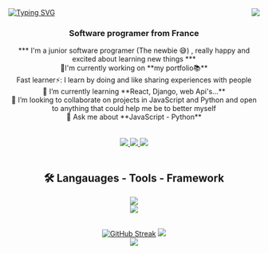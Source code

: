 <img align="right" src="https://visitor-badge.laobi.icu/badge?page_id=Furbanooo.Furbanooo"/>

<a align="center" href="https://git.io/typing-svg">
<img src="https://readme-typing-svg.demolab.com?font=Noto+Serif+Display&weight=700&size=30&pause=1000&color=89D6FA&center=true&vCenter=true&random=false&width=435&lines=Hellow...+..+.%F0%9F%8C%8D%F0%9F%8C%8F%F0%9F%8C%8E;I'm+Furb++%F0%9F%99%8B%F0%9F%8F%BE%E2%80%8D%E2%99%82%EF%B8%8F%F0%9F%AB%A1;Nice+To+Meet+You+...+..+.+." alt="Typing SVG" />
</a>

<h3 align="center">Software programer from France</h3>
<div align="center">
  *** I'm a junior software programer (The newbie 😅) , really happy and excited about learning new things *** <br>
  🔭I'm currently working on **my portfolio📚** <br>
  Fast learner⚡: I learn by doing and like sharing experiences with people <br>
  🌱 I’m currently learning **React, Django, web Api's...** <br>
  👯 I’m looking to collaborate on projects in JavaScript and Python and open to anything that could help me be to better myself <br> 
  💬 Ask me about **JavaScript - Python**
</div>

<br>
<br>

<div align="center">
  <a href="mailto:furbandgbaguidi@gmail.com">
    <img src="https://img.shields.io/badge/Gmail-D14836?style=for-the-badge&logo=gmail&logoColor=white"/>
  </a>
 
  <a href="https://www.linkedin.com/in/furband-gbaguidi-/">
    <img src="https://img.shields.io/badge/LinkedIn-0077B5?style=for-the-badge&logo=linkedin&logoColor=white"/>
  </a>
 
  <a href="#">
    <img src="https://img.shields.io/badge/Portfolio-255E63?style=for-the-badge&logo=About.me&logoColor=white"/>
  </a>
</div>

<br>

<h2 align="center">🛠️ Langauages - Tools - Framework</h2>
<p align="center">
  <a href="https://skillicons.dev">
    <img src="https://skillicons.dev/icons?i=cpp,bash,css,html,js,py,github,githubactions," />
   <br>
    <img src="https://skillicons.dev/icons?i=git,docker,figma,mysql,nodejs,linux,stackoverflow," />
  </a>
</p>

<br>

<div align="center">
   <a href="https://git.io/streak-stats"><img src="https://streak-stats.demolab.com?user=Furbanooo&theme=nord&hide_border=true" alt="GitHub Streak" /></a>   
   <img src="https://github-readme-stats.vercel.app/api?username=Furbanooo&theme=nord&show_icons=true&hide_border=false)"/>
   <br>
   <img src="https://github-readme-stats.vercel.app/api?username=Furbanooo&theme=nord&show_icons=false)"/>
</div>
<!--
**Furbanooo/Furbanooo** is a ✨ _special_ ✨ repository because its `README.md` (this file) appears on your GitHub profile.

Here are some ideas to get you started:

- 🔭 I’m currently working on ...
- 🌱 I’m currently learning ...
- 👯 I’m looking to collaborate on ...
- 🤔 I’m looking for help with ...
- 💬 Ask me about ...
- 📫 How to reach me: ...
- 😄 Pronouns: ...
- ⚡ Fun fact: ...
-->
